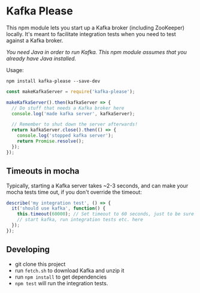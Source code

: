 # Kafka Please

This npm module lets you start up a Kafka broker (including ZooKeeper) locally.
It's meant to facilitate integration tests when you need to test against a Kafka broker.

*You need Java in order to run Kafka. This npm module assumes that you already have Java installed.*

Usage:

`npm install kafka-please --save-dev`

```javascript
const makeKafkaServer = require('kafka-please');

makeKafkaServer().then(kafkaServer => {
  // Do stuff that needs a Kafka broker here
  console.log('made kafka server', kafkaServer);

  // Remember to shut down the server afterwards!
  return kafkaServer.close().then(() => {
    console.log('stopped kafka server');
    return Promise.resolve();
  });
});
```

## Timeouts in mocha

Typically, starting a Kafka server takes ~2-3 seconds, and can make your
mocha tests time out, if you don't override the timeout:

```javascript
describe('my integration test', () => {
  it('should use kafka', function() {
    this.timeout(60000); // Set timeout to 60 seconds, just to be sure
    // start kafka, run integration tests etc. here
  });
});
```

## Developing

- git clone this project
- run `fetch.sh` to download Kafka and unzip it
- run `npm install` to get dependencies
- `npm test` will run the integration tests.
